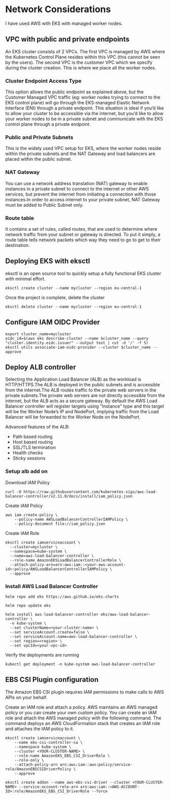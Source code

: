 # Network Considerations
I have used AWS with EKS with managed worker nodes.

## VPC with public and private endpoints
An EKS cluster consists of 2 VPCs. The first VPC is managed by AWS where the Kubernetes Control Plane resides within this VPC (this cannot be seen by the users). The second VPC is the customer VPC which we specify during the cluster creation. This is where we place all the worker nodes.

### Cluster Endpoint Access Type
This option allows the public endpoint as explained above, but the Customer Managed VPC traffic (eg: worker nodes trying to connect to the EKS control plane) will go through the EKS-managed Elastic Network Interface (ENI) through a private endpoint.
This situation is ideal if you’d like to allow your cluster to be accessible via the internet, but you’d like to allow your worker nodes to be in a private subnet and communicate with the EKS control plane through a private endpoint.

### Public and Private Subnets
This is the widely used VPC setup for EKS, where the worker nodes reside within the private subnets and the NAT Gateway and load balancers are placed within the public subnet.

### NAT Gateway
You can use a network address translation (NAT) gateway to enable instances in a private subnet to connect to the internet or other AWS services, but prevent the internet from initiating a connection with those instances.In order to access internet to your private subnet, NAT Gateway must be added to Public Subnet only.

### Route table 
It contains a set of rules, called routes, that are used to determine where network traffic from your subnet or gateway is directed. To put it simply, a route table tells network packets which way they need to go to get to their destination.


## Deploying EKS with eksctl
eksctl is an open source tool to quickly setup a fully functional EKS cluster with minimal effort. 
```
eksctl create cluster --name mycluster --region eu-central-1
```  
Once the project is complete, delete the cluster
```
eksctl delete cluster --name mycluster --region eu-central-1
```

## Configure IAM OIDC Provider
```
export cluster_name=mycluster
oidc_id=$(aws eks describe-cluster --name $cluster_name --query "cluster.identity.oidc.issuer" --output text | cut -d '/' -f 5) 
eksctl utils associate-iam-oidc-provider --cluster $cluster_name --approve
```

## Deploy ALB controller
Selecting the Application Load Balancer (ALB) as the workload is HTTP/HTTPS.The ALB is deployed in the public subnets and is accessible from the internet.The ALB routes traffic to the private web servers in the private subnets.The private web servers are not directly accessible from the internet, but the ALB acts as a secure gateway.
By default the AWS Load Balancer controller will register targets using "Instance" type and this target will be the Worker Node’s IP and NodePort, implying traffic from the Load Balancer will be forwarded to the Worker Node on the NodePort.

Advanced features of the ALB:
- Path based routing
- Host based routing
- SSL/TLS termination
- Health checks
- Sticky sessions

### Setup alb add on
Download IAM Policy
```
curl -O https://raw.githubusercontent.com/kubernetes-sigs/aws-load-balancer-controller/v2.11.0/docs/install/iam_policy.json
```
Create IAM Policy
```
aws iam create-policy \
    --policy-name AWSLoadBalancerControllerIAMPolicy \
    --policy-document file://iam_policy.json
```
Create IAM Role
```
eksctl create iamserviceaccount \
  --cluster=mycluster \
  --namespace=kube-system \
  --name=aws-load-balancer-controller \
  --role-name AmazonEKSLoadBalancerControllerRole \
  --attach-policy-arn=arn:aws:iam::<your-aws-account-id>:policy/AWSLoadBalancerControllerIAMPolicy \
  --approve
```

### Install AWS Load Balancer Controller
```
helm repo add eks https://aws.github.io/eks-charts

helm repo update eks

helm install aws-load-balancer-controller eks/aws-load-balancer-controller \            
  -n kube-system \
  --set clusterName=<your-cluster-name> \
  --set serviceAccount.create=false \
  --set serviceAccount.name=aws-load-balancer-controller \
  --set region=<region> \
  --set vpcId=<your-vpc-id>
```
Verify the deployments are running
```
kubectl get deployment -n kube-system aws-load-balancer-controller
```

## EBS CSI Plugin configuration
The Amazon EBS CSI plugin requires IAM permissions to make calls to AWS APIs on your behalf.

Create an IAM role and attach a policy. AWS maintains an AWS managed policy or you can create your own custom policy. You can create an IAM role and attach the AWS managed policy with the following command. The command deploys an AWS CloudFormation stack that creates an IAM role and attaches the IAM policy to it.

```
eksctl create iamserviceaccount \
    --name ebs-csi-controller-sa \
    --namespace kube-system \
    --cluster <YOUR-CLUSTER-NAME> \
    --role-name AmazonEKS_EBS_CSI_DriverRole \
    --role-only \
    --attach-policy-arn arn:aws:iam::aws:policy/service-role/AmazonEBSCSIDriverPolicy \
    --approve
```
```
eksctl create addon --name aws-ebs-csi-driver --cluster <YOUR-CLUSTER-NAME> --service-account-role-arn arn:aws:iam::<AWS-ACCOUNT-ID>:role/AmazonEKS_EBS_CSI_DriverRole --force
```


